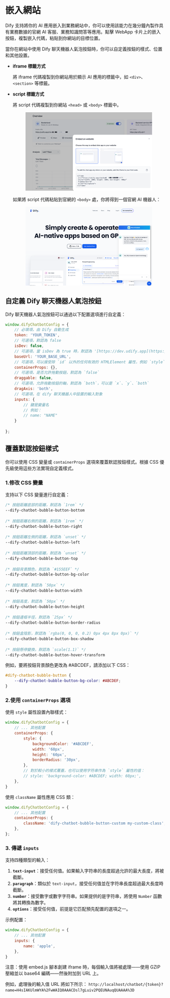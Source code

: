 # 嵌入網站

Dify 支持將你的 AI 應用嵌入到業務網站中，你可以使用該能力在幾分鐘內製作具有業務數據的官網 AI 客服、業務知識問答等應用。點擊 WebApp 卡片上的嵌入按鈕，複製嵌入代碼，粘貼到你網站的目標位置。

當你在網站中使用 Dify 聊天機器人氣泡按鈕時，你可以自定義按鈕的樣式、位置和其他設置。

*   **iframe 標籤方式**

    將 iframe 代碼複製到你網站用於顯示 AI 應用的標籤中，如 `<div>`、`<section>` 等標籤。
*   **script 標籤方式**

    將 script 代碼複製到你網站 `<head>` 或 `<body>` 標籤中。

    <figure><img src="../../.gitbook/assets/image (69) (1).png" alt=""><figcaption></figcaption></figure>

    如果將 script 代碼粘貼到官網的 `<body>` 處，你將得到一個官網 AI 機器人：

    <figure><img src="../../.gitbook/assets/image (40) (1).png" alt=""><figcaption></figcaption></figure>

## 自定義 Dify 聊天機器人氣泡按鈕

Dify 聊天機器人氣泡按鈕可以通過以下配置選項進行自定義：

```javascript
window.difyChatbotConfig = {
    // 必填項，由 Dify 自動生成
    token: 'YOUR_TOKEN',
    // 可選項，默認為 false
    isDev: false,
    // 可選項，當 isDev 為 true 時，默認為 '[https://dev.udify.app](https://dev.udify.app)'，否則默認為 '[https://udify.app](https://udify.app)'
    baseUrl: 'YOUR_BASE_URL',
    // 可選項，可以接受除 `id` 以外的任何有效的 HTMLElement 屬性，例如 `style`、`className` 等
    containerProps: {},
    // 可選項，是否允許拖動按鈕，默認為 `false`
    draggable: false,
    // 可選項，允許拖動按鈕的軸，默認為 `both`，可以是 `x`、`y`、`both`
    dragAxis: 'both',
    // 可選項，在 dify 聊天機器人中設置的輸入對象
    inputs: {
        // 鍵是變量名
        // 例如：
        // name: "NAME"
    }

};
```

## 覆蓋默認按鈕樣式

你可以使用 CSS 變量或 `containerProps` 選項來覆蓋默認按鈕樣式。根據 CSS 優先級使用這些方法實現自定義樣式。

### 1.修改 CSS 變量

支持以下 CSS 變量進行自定義：

```css
/* 按鈕距離底部的距離，默認為 `1rem` */
--dify-chatbot-bubble-button-bottom

/* 按鈕距離右側的距離，默認為 `1rem` */
--dify-chatbot-bubble-button-right

/* 按鈕距離左側的距離，默認為 `unset` */
--dify-chatbot-bubble-button-left

/* 按鈕距離頂部的距離，默認為 `unset` */
--dify-chatbot-bubble-button-top

/* 按鈕背景顏色，默認為 `#155EEF` */
--dify-chatbot-bubble-button-bg-color

/* 按鈕寬度，默認為 `50px` */
--dify-chatbot-bubble-button-width

/* 按鈕高度，默認為 `50px` */
--dify-chatbot-bubble-button-height

/* 按鈕邊框半徑，默認為 `25px` */
--dify-chatbot-bubble-button-border-radius

/* 按鈕盒陰影，默認為 `rgba(0, 0, 0, 0.2) 0px 4px 8px 0px)` */
--dify-chatbot-bubble-button-box-shadow

/* 按鈕懸停變換，默認為 `scale(1.1)` */
--dify-chatbot-bubble-button-hover-transform
```

例如，要將按鈕背景顏色更改為 #ABCDEF，請添加以下 CSS：

```css
#dify-chatbot-bubble-button {
    --dify-chatbot-bubble-button-bg-color: #ABCDEF;
}
```

### 2.使用 `containerProps` 選項

使用 `style` 屬性設置內聯樣式：

```javascript
window.difyChatbotConfig = {
    // ... 其他配置
    containerProps: {
        style: {
            backgroundColor: '#ABCDEF',
            width: '60px',
            height: '60px',
            borderRadius: '30px',
        },
        // 對於較小的樣式覆蓋，也可以使用字符串作為 `style` 屬性的值：
        // style: 'background-color: #ABCDEF; width: 60px;',
    },
}
```

使用 `className` 屬性應用 CSS 類：

```javascript
window.difyChatbotConfig = {
    // ... 其他配置
    containerProps: {
        className: 'dify-chatbot-bubble-button-custom my-custom-class',
    },
};
```

### 3. 傳遞 `inputs`

支持四種類型的輸入：

1. **`text-input`**：接受任何值。如果輸入字符串的長度超過允許的最大長度，將被截斷。
2. **`paragraph`**：類似於 `text-input`，接受任何值並在字符串長度超過最大長度時截斷。
3. **`number`**：接受數字或數字字符串。如果提供的是字符串，將使用 `Number` 函數將其轉換為數字。
4. **`options`**：接受任何值，前提是它匹配預先配置的選項之一。

示例配置：

```javascript
window.difyChatbotConfig = {
    // ... 其他配置
    inputs: {
        name: 'apple',
    },
}
```

注意：使用 embed.js 腳本創建 iframe 時，每個輸入值將被處理——使用 GZIP 壓縮並以 base64 編碼——然後附加到 URL 上。

例如，處理後的輸入值 URL 將如下所示： `http://localhost/chatbot/{token}?name=H4sIAKUlmWYA%2FwWAIQ0AAACDsl7gLuiv2PQEUNAuqQUAAAA%3D`
